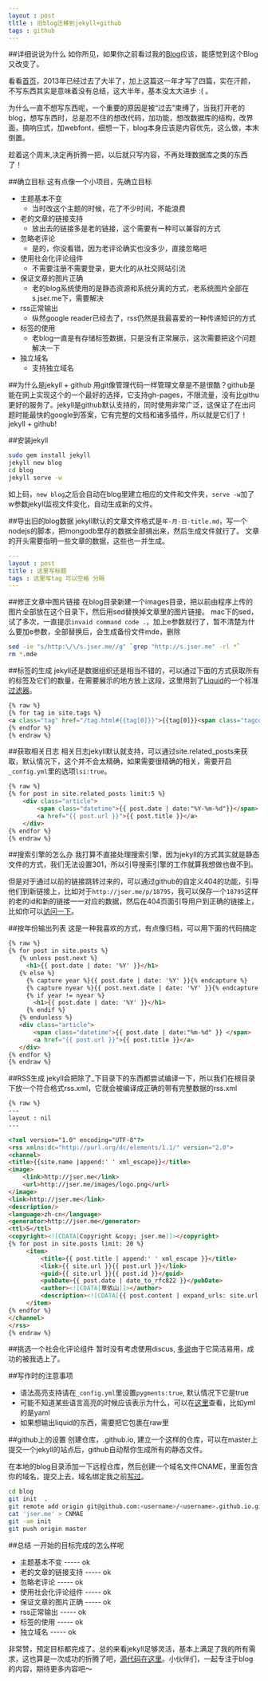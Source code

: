 ```yaml
---
layout : post
tltle : 旧blog迁移到jekyll+github
tags : github 
---
```



##详细说说为什么
如你所见，如果你之前看过我的[Blog](http://jser.me/2012/08/03/%E4%B8%80%E4%B8%AA%E5%85%A8%E6%96%B0%E7%9A%84Blog.html)应该，能感觉到这个Blog又改变了。

看看[首页](http://jser.me)，2013年已经过去了大半了，加上这篇这一年才写了四篇，实在汗颜，不写东西其实是意味着没有总结，这大半年，基本没太大进步 :( 。

为什么一直不想写东西呢，一个重要的原因是被“过去”束缚了，当我打开老的blog，想写东西时，总是忍不住的想改代码，加功能，想改数据库的结构，改界面，搞响应式，加webfont，细想一下，blog本身应该是内容优先，这么做，本末倒置。

趁着这个周末,决定再折腾一把，以后就只写内容，不再处理数据库之类的东西了！

##确立目标
这有点像一个小项目，先确立目标

* 主题基本不变 
    * 当时改这个主题的时候，花了不少时间，不能浪费
* 老的文章的链接支持
    * 放出去的链接多是老的链接，这个需要有一种可以兼容的方式 
* 忽略老评论
    * 是的，你没看错，因为老评论确实也没多少，直接忽略吧
* 使用社会化评论组件 
    * 不需要注册不需要登录，更大化的从社交网站引流
* 保证文章的图片正确 
    * 老的blog系统使用的是静态资源和系统分离的方式，老系统图片全部在s.jser.me下，需要解决
* rss正常输出
    * 纵然google reader已经去了，rss仍然是我最喜爱的一种传递知识的方式
* 标签的使用
    * 老blog一直是有存储标签数据，只是没有正常展示，这次需要把这个问题解决一下
* 独立域名
    * 支持独立域名

##为什么是jekyll + github
用git像管理代码一样管理文章是不是很酷？github是能在网上实现这个的一个最好的选择，它支持gh-pages，不限流量，没有比githu更好的服务了。jekyll是github默认支持的，同时使用非常广泛，这保证了在出问题时能最快的google到答案，它有完整的文档和诸多插件，所以就是它们了！jekyll + github!

##安装jekyll

```bash
sudo gem install jekyll
jekyll new blog
cd blog
jekyll serve -w
```
如上码，`new blog`之后会自动在blog里建立相应的文件和文件夹，`serve -w`加了w参数jekyll监视文件变化，自动生成新的文件。

##导出旧的blog数据
jekyll默认的文章文件格式是`年-月-日-title.md`，写一个nodejs的脚本，把mongodb里存的数据全部搞出来，然后生成文件就行了。
文章的开头需要指明一些文章的数据，这些也一并生成。

```yaml
---
layout : post
title : 这里写标题
tags : 这里写tag 可以空格 分隔
---

```

##修正文章中图片链接
在blog目录新建一个images目录，把以前由程序上传的图片全部放在这个目录下，然后用sed替换掉文章里的图片链接。
mac下的sed，试了多次，一直提示`invaid command code .`，加上e参数就行了，暂不清楚为什么要加e参数，全部替换后，会生成备份文件mde，删除

```bash
sed -ie "s/http:\/\/s.jser.me//g" `grep "http://s.jser.me" -rl *`
rm *.mde
```

##标签的生成
jekyll还是数据组织还是相当不错的，可以通过下面的方式获取所有的标签及它们的数量，在需要展示的地方放上这段，这里用到了[Liquid](https://github.com/Shopify/liquid)的一个标准[过滤器](https://github.com/shopify/liquid/wiki/liquid-for-designers#standard-filters)。

```html
{% raw %}
{% for tag in site.tags %}
<a class="tag" href="/tag.html#{{tag[0]}}">{{tag[0]}}<span class="tagcount">{{tag[1] | size}}</span></a>
{% endfor %}
{% endraw %}
```

##获取相关日志
相关日志jekyll默认就支持，可以通过site.related_posts来获取，默认情况下，这个并不会太精确，如果需要很精确的相关，需要开启`_config.yml`里的选项`lsi:true`。

```html
{% raw %}
{% for post in site.related_posts limit:5 %}
    <div class="article">
        <span class="datetime">{{ post.date | date:"%Y-%m-%d"}}</span>
        <a href="{{ post.url }}">{{ post.title }}</a>
    </div>
{% endfor %}
{% endraw %}
```

##搜索引擎的怎么办
我打算不直接处理搜索引擎，因为jekyll的方式其实就是静态文件的方式，我们无法设置301，所以引导搜索引擎的工作就算我想做也做不到。

但是对于通过以前的链接跳转过来的，可以通过github的自定义404的功能，引导他们到新链接上，比如对于`http://jser.me/p/18795`，我可以保存一个`18795`这样的老的id和新的链接一一对应的数据，然后在404页面引导用户到正确的链接上，比如你可以[访问一下](http://jser.me/p/26d61)。

##按年份输出列表
这是一种我喜欢的方式，有点像归档，可以用下面的代码搞定

```html
{% raw %}
{% for post in site.posts %}
   {% unless post.next %}
     <h1>{{ post.date | date: '%Y' }}</h1>
   {% else %}
     {% capture year %}{{ post.date | date: '%Y' }}{% endcapture %}
     {% capture nyear %}{{ post.next.date | date: '%Y' }}{% endcapture %}
     {% if year != nyear %}
       <h1>{{ post.date | date: '%Y' }}</h1>
     {% endif %}
   {% endunless %}
   <div class="article">
       <span class="datetime">{{ post.date | date:"%m-%d" }} </span>
       <a href="{{ post.url }}">{{ post.title }}</a>
   </div>
{% endfor %}
{% endraw %}
```

##RSS生成
jekyll会把除了_下目录下的东西都尝试编译一下，所以我们在根目录下放一个符合格式rss.xml，它就会被编译成正确的带有完整数据的rss.xml

```html
{% raw %}
---
layout : nil
---

<?xml version="1.0" encoding="UTF-8"?>
<rss xmlns:dc="http://purl.org/dc/elements/1.1/" version="2.0">
<channel>
<title>{{site.name |append:' ' xml_escape}}</title>
<image>
    <link>http://jser.me</link>
    <url>http://jser.me/images/logo.png</url>
</image>
<link>http://jser.me</link>
<description/>
<language>zh-cn</language>
<generator>http://jser.me</generator>
<ttl>5</ttl>
<copyright><![CDATA[Copyright &copy; jser.me]]></copyright>
{% for post in site.posts limit: 20 %}
     <item>
         <title>{{ post.title | append:' ' xml_escape }}</title>
         <link>{{ site.url }}{{ post.url }}</link>
         <guid>{{ site.url }}{{ post.id }}</guid>
         <pubDate>{{ post.date | date_to_rfc822 }}</pubDate>
         <author><![CDATA[草依山]]></author>
         <description><![CDATA[{{ post.content | expand_urls: site.url }}]]></description>
     </item>
{% endfor %}
</channel>
</rss>
{% endraw %}
```

##挑选一个社会化评论组件
暂时没有考虑使用discus, [多说](http://duoshuo.com)由于它简洁易用，成功的被我选上了。

##写作时的注意事项
* 语法高亮支持请在`_config.yml`里设置`pygments:true`, 默认情况下它是true
* 可能不知道某些语言高亮的时候应该表示为什么，可以在[这里](http://pygments.org/demo/)查看，比如yml的是yaml
* 如果想输出liquid的东西，需要把它包裹在raw里


##github上的设置
创建仓库，<username>.github.io, 建立一个这样的仓库，可以在master上提交一个jekyll的站点后，github自动帮你生成所有的静态文件。

在本地的blog目录添加一下远程仓库，然后创建一个域名文件CNAME，里面包含你的域名，提交上去，域名绑定我之前[写过](http://jser.me/2012/11/17/%E8%87%AA%E5%AE%9A%E4%B9%89github-pages%E7%9A%84%E5%9F%9F%E5%90%8D.html)。

```bash
cd blog
git init  .
git remote add origin git@github.com:<username>/<username>.github.io.git
cat 'jser.me' > CNMAE
git -am init
git push origin master
```

##总结
一开始的目标完成的怎么样呢

* 主题基本不变             ----- ok
* 老的文章的链接支持       ----- ok
* 忽略老评论               ----- ok
* 使用社会化评论组件       ----- ok
* 保证文章的图片正确       ----- ok 
* rss正常输出              ----- ok
* 标签的使用               ----- ok
* 独立域名                 ----- ok

非常赞，预定目标都完成了。总的来看jekyll足够灵活，基本上满足了我的所有需求，这也算是一次成功的折腾了吧，[源代码在这里](https://github.com/jserme/jserme.github.io)。小伙伴们，一起专注于blog的内容，期待更多内容吧～
